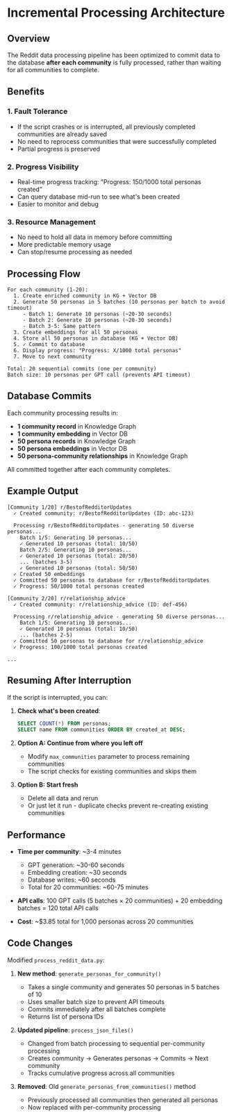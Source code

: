 # Incremental Processing Architecture

## Overview
The Reddit data processing pipeline has been optimized to commit data to the database **after each community** is fully processed, rather than waiting for all communities to complete.

## Benefits

### 1. **Fault Tolerance**
- If the script crashes or is interrupted, all previously completed communities are already saved
- No need to reprocess communities that were successfully completed
- Partial progress is preserved

### 2. **Progress Visibility**
- Real-time progress tracking: "Progress: 150/1000 total personas created"
- Can query database mid-run to see what's been created
- Easier to monitor and debug

### 3. **Resource Management**
- No need to hold all data in memory before committing
- More predictable memory usage
- Can stop/resume processing as needed

## Processing Flow

```
For each community (1-20):
  1. Create enriched community in KG + Vector DB
  2. Generate 50 personas in 5 batches (10 personas per batch to avoid timeout)
     - Batch 1: Generate 10 personas (~20-30 seconds)
     - Batch 2: Generate 10 personas (~20-30 seconds)
     - Batch 3-5: Same pattern
  3. Create embeddings for all 50 personas
  4. Store all 50 personas in database (KG + Vector DB)
  5. ✓ Commit to database
  6. Display progress: "Progress: X/1000 total personas"
  7. Move to next community

Total: 20 sequential commits (one per community)
Batch size: 10 personas per GPT call (prevents API timeout)
```

## Database Commits

Each community processing results in:
- **1 community record** in Knowledge Graph
- **1 community embedding** in Vector DB
- **50 persona records** in Knowledge Graph
- **50 persona embeddings** in Vector DB
- **50 persona-community relationships** in Knowledge Graph

All committed together after each community completes.

## Example Output

```
[Community 1/20] r/BestofRedditorUpdates
  ✓ Created community: r/BestofRedditorUpdates (ID: abc-123)

  Processing r/BestofRedditorUpdates - generating 50 diverse personas...
    Batch 1/5: Generating 10 personas...
    ✓ Generated 10 personas (total: 10/50)
    Batch 2/5: Generating 10 personas...
    ✓ Generated 10 personas (total: 20/50)
    ... (batches 3-5)
    ✓ Generated 10 personas (total: 50/50)
  ✓ Created 50 embeddings
  ✓ Committed 50 personas to database for r/BestofRedditorUpdates
  ✓ Progress: 50/1000 total personas created

[Community 2/20] r/relationship_advice
  ✓ Created community: r/relationship_advice (ID: def-456)

  Processing r/relationship_advice - generating 50 diverse personas...
    Batch 1/5: Generating 10 personas...
    ✓ Generated 10 personas (total: 10/50)
    ... (batches 2-5)
  ✓ Committed 50 personas to database for r/relationship_advice
  ✓ Progress: 100/1000 total personas created

...
```

## Resuming After Interruption

If the script is interrupted, you can:

1. **Check what's been created**:
   ```sql
   SELECT COUNT(*) FROM personas;
   SELECT name FROM communities ORDER BY created_at DESC;
   ```

2. **Option A: Continue from where you left off**
   - Modify `max_communities` parameter to process remaining communities
   - The script checks for existing communities and skips them

3. **Option B: Start fresh**
   - Delete all data and rerun
   - Or just let it run - duplicate checks prevent re-creating existing communities

## Performance

- **Time per community**: ~3-4 minutes
  - GPT generation: ~30-60 seconds
  - Embedding creation: ~30 seconds
  - Database writes: ~60 seconds
  - Total for 20 communities: ~60-75 minutes

- **API calls**: 100 GPT calls (5 batches × 20 communities) + 20 embedding batches = 120 total API calls

- **Cost**: ~$3.85 total for 1,000 personas across 20 communities

## Code Changes

Modified `process_reddit_data.py`:

1. **New method**: `generate_personas_for_community()`
   - Takes a single community and generates 50 personas in 5 batches of 10
   - Uses smaller batch size to prevent API timeouts
   - Commits immediately after all batches complete
   - Returns list of persona IDs

2. **Updated pipeline**: `process_json_files()`
   - Changed from batch processing to sequential per-community processing
   - Creates community → Generates personas → Commits → Next community
   - Tracks cumulative progress across all communities

3. **Removed**: Old `generate_personas_from_communities()` method
   - Previously processed all communities then generated all personas
   - Now replaced with per-community processing
